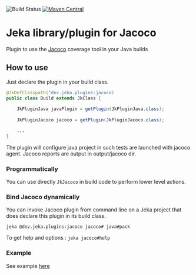 ![Build Status](https://github.com/jerkar/jacoco-plugin/actions/workflows/push-master.yml/badge.svg)
[![Maven Central](https://maven-badges.herokuapp.com/maven-central/dev.jeka/jacoco-plugin/badge.svg)](https://maven-badges.herokuapp.com/maven-central/dev.jeka/protobuf-plugin) <br/>

# Jeka library/plugin for Jacoco

Plugin to use the [Jacoco](https://www.eclemma.org/jacoco) coverage tool in your Java builds

## How to use

Just declare the plugin in your build class.  

```java
@JkDefClasspath("dev.jeka.plugins:jacoco)
public class Build extends JkClass {
    
    JkPluginJava javaPlugin = getPlugin(JkPluginJava.class);
    
    JkPluginJacoco jacoco = getPlugin(JkPluginJacoco.class);

    ...
}
```
The plugin will configure java project in such tests are launched with jacoco agent. 
Jacoco reports are output in output/jacoco dir.

### Programmatically

You can use directly `JkJacoco` in build code to perform lower level actions.

### Bind Jacoco dynamically

You can invoke Jacoco plugin from command line on a Jeka project that does declare this plugin in its build class.

`jeka @dev.jeka.plugins:jacoco jacoco# java#pack`

To get help and options :
`jeka jacoco#help`

### Example

See example [here](../../samples/dev.jeka.samples.jacoco)

